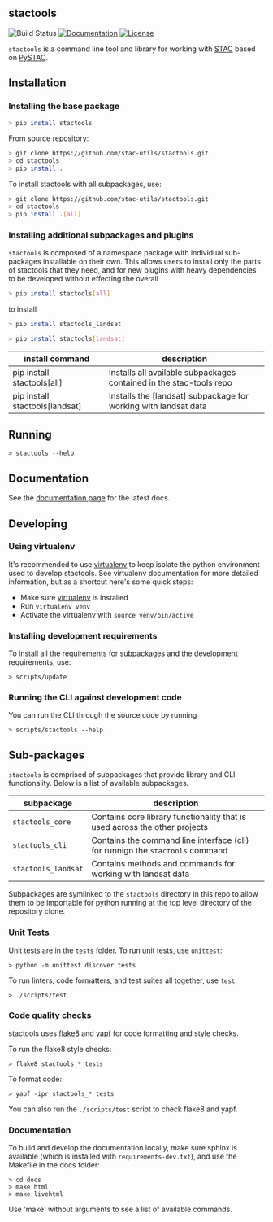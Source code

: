 ## stactools
![Build Status](https://github.com/stac-utils/stactools/workflows/CI/badge.svg?branch=develop)
[![Documentation](https://readthedocs.org/projects/stactools/badge/?version=latest)](https://stactools.readthedocs.io/en/latest/)
[![License](https://img.shields.io/badge/License-Apache%202.0-blue.svg)](https://opensource.org/licenses/Apache-2.0)

`stactools` is a command line tool and library for working with [STAC](https://stacspec.org) based on [PySTAC](https://github.com/stac-utils/pystac).

## Installation

### Installing the base package


```bash
> pip install stactools
```

From source repository:

```bash
> git clone https://github.com/stac-utils/stactools.git
> cd stactools
> pip install .
```

To install stactools with all subpackages, use:

```bash
> git clone https://github.com/stac-utils/stactools.git
> cd stactools
> pip install .[all]
```

### Installing additional subpackages and plugins

`stactools` is composed of a namespace package with individual sub-packages installable on their own. This allows users to install only the parts of stactools that they need, and for new plugins with heavy dependencies to be developed without effecting the overall

```bash
> pip install stactools[all]
```

to install

```bash
> pip install stactools_landsat
```

```bash
> pip install stactools[landsat]
```


| install command                    | description                                                         |
| ---------------------------------- | ------------------------------------------------------------------- |
| pip install stactools[all]         | Installs all available subpackages contained in the stac-tools repo |
| pip install stactools[landsat]     | Installs the [landsat] subpackage for working with landsat data     |


## Running

```
> stactools --help
```

## Documentation

See the [documentation page](https://stactools.readthedocs.io/en/latest/) for the latest docs.

## Developing

### Using virtualenv

It's recommended to use [virtualenv](https://virtualenv.pypa.io/en/latest/index.html) to keep isolate the python environment used to develop stactools. See virtualenv documentation for more detailed information, but as a shortcut here's some quick steps:

- Make sure [virtualenv](https://virtualenv.pypa.io/en/latest/installation.html) is installed
- Run `virtualenv venv`
- Activate the virtualenv with `source venv/bin/active`

### Installing development requirements

To install all the requirements for subpackages and the development requirements, use:

```
> scripts/update
```

### Running the CLI against development code

You can run the CLI through the source code by running

```
> scripts/stactools --help
```

## Sub-packages

`stactools` is comprised of subpackages that provide library and CLI functionality. Below is a list of available subpackages.

| subpackage                    | description                                                                   |
| ----------------------------- | ----------------------------------------------------------------------------- |
| `stactools_core`              | Contains core library functionality that is used across the other projects    |
| `stactools_cli`               | Contains the command line interface (cli) for runnign the `stactools` command |
| `stactools_landsat`           | Contains methods and commands for working with landsat data                   |

Subpackages are symlinked to the `stactools` directory in this repo to allow them to be importable for python running at the top level directory of the repository clone.

### Unit Tests

Unit tests are in the `tests` folder. To run unit tests, use `unittest`:

```
> python -m unittest discover tests
```

To run linters, code formatters, and test suites all together, use `test`:

```
> ./scripts/test
```

### Code quality checks

stactools uses [flake8](http://flake8.pycqa.org/en/latest/) and [yapf](https://github.com/google/yapf) for code formatting and style checks.

To run the flake8 style checks:

```
> flake8 stactools_* tests
```

To format code:

```
> yapf -ipr stactools_* tests
```

You can also run the `./scripts/test` script to check flake8 and yapf.

### Documentation

To build and develop the documentation locally, make sure sphinx is available (which is installed with `requirements-dev.txt`), and use the Makefile in the docs folder:

```
> cd docs
> make html
> make livehtml
```

Use 'make' without arguments to see a list of available commands.
